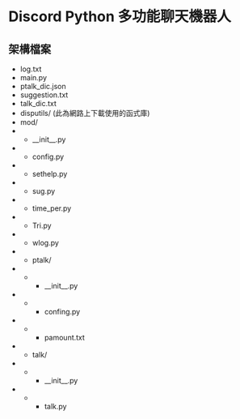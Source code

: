 # Discord Python 多功能聊天機器人


## 架構檔案
* log.txt
* main.py
* ptalk_dic.json
* suggestion.txt
* talk_dic.txt
* disputils/ (此為網路上下載使用的函式庫)
* mod/
* * \_\_init\_\_.py
* * config.py
* * sethelp.py
* * sug.py
* * time_per.py
* * Tri.py
* * wlog.py
* * ptalk/
* * * \_\_init\_\_.py
* * * confing.py
* * * pamount.txt
* * talk/
* * * \_\_init\_\_.py
* * * talk.py
 